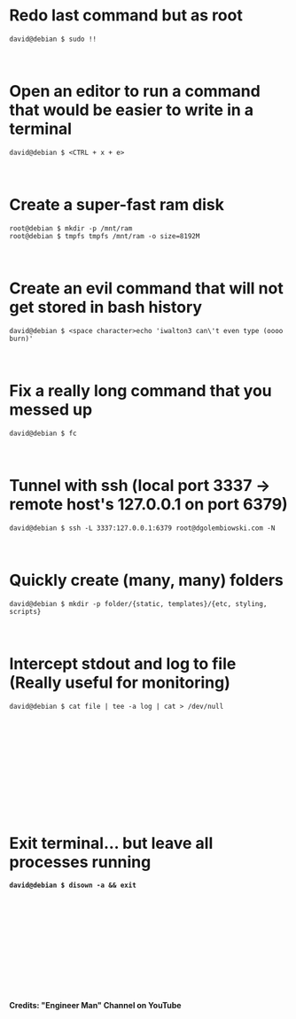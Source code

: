 # Redo last command but as root
```
david@debian $ sudo !!
```
<br />

# Open an editor to run a command that would be easier to write in a terminal
```
david@debian $ <CTRL + x + e>
```
<br />

# Create a super-fast ram disk

```
root@debian $ mkdir -p /mnt/ram
root@debian $ tmpfs tmpfs /mnt/ram -o size=8192M
```
<br />

# Create an evil command that will not get stored in bash history

```
david@debian $ <space character>echo 'iwalton3 can\'t even type (oooo burn)'
```
<br />

# Fix a really long command that you messed up

```
david@debian $ fc
```
<br />

# Tunnel with ssh (local port 3337 -> remote host's 127.0.0.1 on port 6379)

```
david@debian $ ssh -L 3337:127.0.0.1:6379 root@dgolembiowski.com -N
```
<br />

# Quickly create (many, many) folders

```
david@debian $ mkdir -p folder/{static, templates}/{etc, styling, scripts}
```
<br />

# Intercept stdout and log to file (Really useful for monitoring)

```
david@debian $ cat file | tee -a log | cat > /dev/null
```
<b />
<br />
<br />
<br />
<br />
<br />
<br />
<br />
<br />
<br />
<br />

# Exit terminal... but leave all processes running

```
david@debian $ disown -a && exit
```
<br />
<br />
<br />
<br />
<br />
<br />
<br />
<br />
<br />
<br />
<br />
Credits: "Engineer Man" Channel on YouTube
